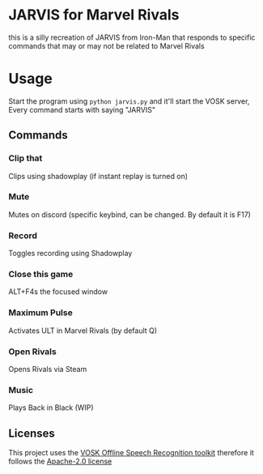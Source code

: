 # JARVIS for Marvel Rivals

this is a silly recreation of JARVIS from Iron-Man that responds to specific commands that may or may not be related to Marvel Rivals

# Usage

Start the program using ```python jarvis.py``` and it'll start the VOSK server, Every command starts with saying "JARVIS"

## Commands

### Clip that
Clips using shadowplay (if instant replay is turned on)
### Mute
Mutes on discord (specific keybind, can be changed. By default it is F17)
### Record
Toggles recording using Shadowplay
### Close this game
ALT+F4s the focused window
### Maximum Pulse
Activates ULT in Marvel Rivals (by default Q)
### Open Rivals
Opens Rivals via Steam
### Music
Plays Back in Black (WIP)

## Licenses

This project uses the [VOSK Offline Speech Recognition toolkit](https://alphacephei.com/vosk/) therefore it follows the [Apache-2.0 license](LICENSE.MD)
